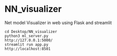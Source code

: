 # NN_visualizer
 Net model Visualizer in web using Flask and streamlit

`cd Desktop/NN_visualizer`    
`python3 ml_server.py`    
`http://127.0.0.1:5000/`    
`streamlit run app.py`    
`http://localhost:8501`
